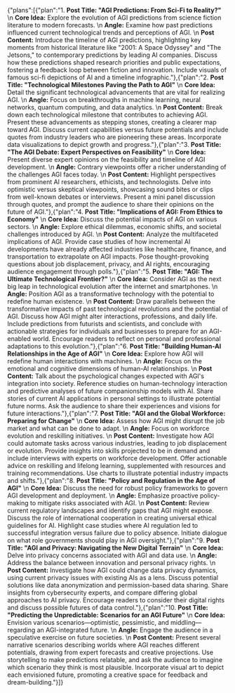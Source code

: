 {"plans":[{"plan":"1. **Post Title: \"AGI Predictions: From Sci-Fi to Reality?\"**  \n   **Core Idea:** Explore the evolution of AGI predictions from science fiction literature to modern forecasts.  \n   **Angle:** Examine how past predictions influenced current technological trends and perceptions of AGI.  \n   **Post Content:** Introduce the timeline of AGI predictions, highlighting key moments from historical literature like \"2001: A Space Odyssey\" and \"The Jetsons,\" to contemporary predictions by leading AI companies. Discuss how these predictions shaped research priorities and public expectations, fostering a feedback loop between fiction and innovation. Include visuals of famous sci-fi depictions of AI and a timeline infographic."},{"plan":"2. **Post Title: \"Technological Milestones Paving the Path to AGI\"**  \n   **Core Idea:** Detail the significant technological advancements that are vital for realizing AGI.  \n   **Angle:** Focus on breakthroughs in machine learning, neural networks, quantum computing, and data analytics.  \n   **Post Content:** Break down each technological milestone that contributes to achieving AGI. Present these advancements as stepping stones, creating a clearer map toward AGI. Discuss current capabilities versus future potentials and include quotes from industry leaders who are pioneering these areas. Incorporate data visualizations to depict growth and progress."},{"plan":"3. **Post Title: \"The AGI Debate: Expert Perspectives on Feasibility\"**  \n   **Core Idea:** Present diverse expert opinions on the feasibility and timeline of AGI development.  \n   **Angle:** Contrary viewpoints offer a richer understanding of the challenges AGI faces today.  \n   **Post Content:** Highlight perspectives from prominent AI researchers, ethicists, and technologists. Delve into optimistic versus skeptical viewpoints, showcasing sound bites or clips from well-known debates or interviews. Present a mini panel discussion through quotes, and prompt the audience to share their opinions on the future of AGI."},{"plan":"4. **Post Title: \"Implications of AGI: From Ethics to Economy\"**  \n   **Core Idea:** Discuss the potential impacts of AGI on various sectors.  \n   **Angle:** Explore ethical dilemmas, economic shifts, and societal challenges introduced by AGI.  \n   **Post Content:** Analyze the multifaceted implications of AGI. Provide case studies of how incremental AI developments have already affected industries like healthcare, finance, and transportation to extrapolate on AGI impacts. Pose thought-provoking questions about job displacement, privacy, and AI rights, encouraging audience engagement through polls."},{"plan":"5. **Post Title: \"AGI: The Ultimate Technological Frontier?\"**  \n   **Core Idea:** Consider AGI as the next big leap in technological evolution after the internet and smartphones.  \n   **Angle:** Position AGI as a transformative technology with the potential to redefine human existence.  \n   **Post Content:** Draw parallels between the transformative impacts of past technological revolutions and the potential of AGI. Discuss how AGI might alter interactions, professions, and daily life. Include predictions from futurists and scientists, and conclude with actionable strategies for individuals and businesses to prepare for an AGI-enabled world. Encourage readers to reflect on personal and professional adaptations to this evolution."},{"plan":"6. **Post Title: \"Building Human-AI Relationships in the Age of AGI\"**  \n   **Core Idea:** Explore how AGI will redefine human interactions with machines.  \n   **Angle:** Focus on the emotional and cognitive dimensions of human-AI relationships.  \n   **Post Content:** Talk about the psychological changes expected with AGI's integration into society. Reference studies on human-technology interaction and predictive analyses of future companionship models with AI. Share stories of current AI applications in personal settings to illustrate potential future norms. Ask the audience to share their experiences and visions for future interactions."},{"plan":"7. **Post Title: \"AGI and the Global Workforce: Preparing for Change\"**  \n   **Core Idea:** Assess how AGI might disrupt the job market and what can be done to adapt.  \n   **Angle:** Focus on workforce evolution and reskilling initiatives.  \n   **Post Content:** Investigate how AGI could automate tasks across various industries, leading to job displacement or evolution. Provide insights into skills projected to be in demand and include interviews with experts on workforce development. Offer actionable advice on reskilling and lifelong learning, supplemented with resources and training recommendations. Use charts to illustrate potential industry impacts and shifts."},{"plan":"8. **Post Title: \"Policy and Regulation in the Age of AGI\"**  \n   **Core Idea:** Discuss the need for robust policy frameworks to govern AGI development and deployment.  \n   **Angle:** Emphasize proactive policy-making to mitigate risks associated with AGI.  \n   **Post Content:** Review current regulatory landscapes and identify gaps that AGI might expose. Discuss the role of international cooperation in creating universal ethical guidelines for AI. Highlight case studies where AI regulation led to successful integration versus failure due to policy absence. Initiate dialogue on what role governments should play in AGI oversight."},{"plan":"9. **Post Title: \"AGI and Privacy: Navigating the New Digital Terrain\"**  \n   **Core Idea:** Delve into privacy concerns associated with AGI and data use.  \n   **Angle:** Address the balance between innovation and personal privacy rights.  \n   **Post Content:** Investigate how AGI could change data privacy dynamics, using current privacy issues with existing AIs as a lens. Discuss potential solutions like data anonymization and permission-based data sharing. Share insights from cybersecurity experts, and compare differing global approaches to AI privacy. Encourage readers to consider their digital rights and discuss possible futures of data control."},{"plan":"10. **Post Title: \"Predicting the Unpredictable: Scenarios for an AGI Future\"**  \n    **Core Idea:** Envision various scenarios—optimistic, pessimistic, and middling—regarding an AGI-integrated future.  \n    **Angle:** Engage the audience in a speculative exercise on future societies.  \n    **Post Content:** Present several narrative scenarios describing worlds where AGI reaches different potentials, drawing from expert forecasts and creative projections. Use storytelling to make predictions relatable, and ask the audience to imagine which scenario they think is most plausible. Incorporate visual art to depict each envisioned future, promoting a creative space for feedback and dream-building."}]}